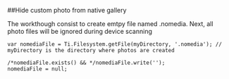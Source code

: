 ##Hide custom photo from native gallery

The workthough consist to create emtpy file named .nomedia. Next, all photo files will be ignored during device scanning
 
```
var nomediaFile = Ti.Filesystem.getFile(myDirectory, '.nomedia'); // myDirectory is the directory where photos are created

/*nomediaFile.exists() && */nomediaFile.write('');
nomediaFile = null;
```
